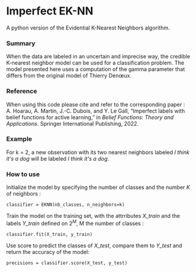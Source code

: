 # Imperfect EK-NN

A python version of the Evidential K-Nearest Neighbors algorithm.

### Summary

When the data are labeled in an uncertain and imprecise way, the credible K-nearest neighbor model can be used for a classification problem.
The model presented here uses a computation of the gamma parameter that differs from the original model of Thierry Denœux.

### Reference

When using this code please cite and refer to the corresponding paper :  
A. Hoarau, A. Martin, J.-C. Dubois, and Y. Le Gall, “Imperfect labels with  belief  functions  for  active  learning,”  in *Belief Functions: Theory and Applications*. Springer International Publishing, 2022.

### Example

For k = 2, a new observation with its two nearest neighbors labeled *I think it's a dog* will be labeled *I think it's a dog*.

### How to use

Initialize the model by specifying the number of classes and the number *K* of neighbors :
```
classifier = EKNN(nb_classes, n_neighbors=k)
```

Train the model on the training set, with the attrributes *X_train* and the labels *Y_train* defined on $2^M$, M the number of classes :
```
classifier.fit(X_train, y_train)
```

Use score to predict the classes of *X_test*, compare them to *Y_test* and return the accuracy of the model:
```
precisions = classifier.score(X_test, y_test)
```
